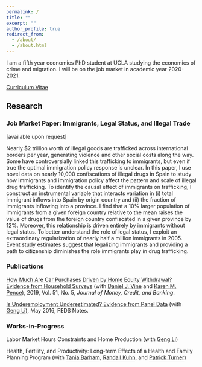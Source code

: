 ```yaml
---
permalink: /
title: ""
excerpt: ""
author_profile: true
redirect_from: 
  - /about/
  - /about.html
---
```


I am a fifth year economics PhD student at UCLA studying the economics of crime and migration. I will be on the job market in academic year 2020-2021.

[Curriculum Vitae](https://brettmcc.github.io/files/mccully-CV.pdf)

## Research 

### Job Market Paper: Immigrants, Legal Status, and Illegal Trade
[available upon request]

Nearly $2 trillion worth of illegal goods are trafficked across international borders per year, generating violence and other social costs along the way. Some have controversially linked this trafficking to immigrants, but even if true the optimal immigration policy response is unclear. In this paper, I use novel data on nearly 10,000 confiscations of illegal drugs in Spain to study how immigrants and immigration policy affect the pattern and scale of illegal drug trafficking. To identify the causal effect of immigrants on trafficking, I construct an instrumental variable that interacts variation in (i) total immigrant inflows into Spain by origin country and (ii) the fraction of immigrants inflowing into a province. I find that a 10% larger population of immigrants from a given foreign country relative to the mean raises the value of drugs from the foreign country confiscated in a given province by 12%. Moreover, this relationship is driven entirely by immigrants without legal status. To better understand the role of legal status, I exploit an extraordinary regularization of nearly half a million immigrants in 2005. Event study estimates suggest that legalizing immigrants and providing a path to citizenship diminishes the role immigrants play in drug trafficking. 

### Publications

[How Much Are Car Purchases Driven by Home Equity Withdrawal? Evidence from Household Surveys](https://brettmcc.github.io/files/MCCULLY_et_al-2019-Journal_of_Money,_Credit_and_Banking.pdf) (with [Daniel J. Vine](https://www.federalreserve.gov/econres/daniel-j-vine.htm) and [Karen M. Pence](https://www.federalreserve.gov/econres/karen-m-pence.htm)), 2019, Vol. 51, No. 5, *Journal of Money, Credit, and Banking*.

[Is Underemployment Underestimated? Evidence from Panel Data](https://www.federalreserve.gov/econresdata/notes/feds-notes/2016/is-underemployment-underestimated-evidence-from-panel-data-20160516.html) (with [Geng Li](https://sites.google.com/site/gengliresearch/)), May 2016, FEDS Notes.



### Works-in-Progress

Labor Market Hours Constraints and Home Production (with [Geng Li](https://sites.google.com/site/gengliresearch/))

Health, Fertility, and Productivity: Long-term Effects of a Health and Family Planning Program (with [Tania Barham](https://ibs.colorado.edu/barham/), [Randall Kuhn](https://ph.ucla.edu/faculty/kuhn), and [Patrick Turner](https://sites.google.com/a/colorado.edu/psullivant/))
